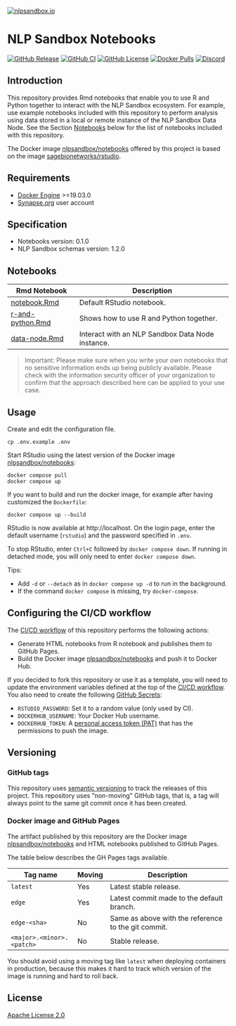 [![nlpsandbox.io](https://nlpsandbox.github.io/nlpsandbox-themes/banner/Banner@3x.png)](https://nlpsandbox.io)

# NLP Sandbox Notebooks

[![GitHub Release](https://img.shields.io/github/release/nlpsandbox/notebooks.svg?color=94398d&labelColor=555555&logoColor=ffffff&style=for-the-badge&logo=github)](https://github.com/nlpsandbox/notebooks/releases)
[![GitHub CI](https://img.shields.io/github/workflow/status/nlpsandbox/notebooks/CI.svg?color=94398d&labelColor=555555&logoColor=ffffff&style=for-the-badge&logo=github)](https://github.com/nlpsandbox/notebooks)
[![GitHub License](https://img.shields.io/github/license/nlpsandbox/notebooks.svg?color=94398d&labelColor=555555&logoColor=ffffff&style=for-the-badge&logo=github)](https://github.com/nlpsandbox/notebooks/blob/main/LICENSE)
[![Docker Pulls](https://img.shields.io/docker/pulls/nlpsandbox/notebooks.svg?color=94398d&labelColor=555555&logoColor=ffffff&style=for-the-badge&label=pulls&logo=docker)](https://hub.docker.com/r/nlpsandbox/notebooks)
[![Discord](https://img.shields.io/discord/770484164393828373.svg?color=94398d&labelColor=555555&logoColor=ffffff&style=for-the-badge&label=Discord&logo=discord)](https://nlpsandbox.io/discord "Realtime support / chat with the community and the team")

## Introduction

This repository provides Rmd notebooks that enable you to use R and Python
together to interact with the NLP Sandbox ecosystem. For example, use example
notebooks included with this repository to perform analysis using data stored in
a local or remote instance of the NLP Sandbox Data Node. See the Section
[Notebooks](#Notebooks) below for the list of notebooks included with this
repository.

The Docker image [nlpsandbox/notebooks] offered by this project is based on the
image [sagebionetworks/rstudio].

## Requirements

- [Docker Engine] >=19.03.0
- [Synapse.org] user account

## Specification

- Notebooks version: 0.1.0
- NLP Sandbox schemas version: 1.2.0

## Notebooks

Rmd Notebook | Description
-------- | -----------
[notebook.Rmd](notebooks/notebook.Rmd)         | Default RStudio notebook.
[r-and-python.Rmd](notebooks/r-and-python.Rmd) | Shows how to use R and Python together.
[data-node.Rmd](notebooks/data-node.Rmd)       | Interact with an NLP Sandbox Data Node instance.

> Important: Please make sure when you write your own notebooks that no
> sensitive information ends up being publicly available. Please check with the
> information security officer of your organization to confirm that the approach
> described here can be applied to your use case.

## Usage

Create and edit the configuration file.

    cp .env.example .env

Start RStudio using the latest version of the Docker image
[nlpsandbox/notebooks]:

    docker compose pull
    docker compose up

If you want to build and run the docker image, for example after having
customized the `Dockerfile`:

    docker compose up --build

RStudio is now available at http://localhost. On the login page, enter the
default username (`rstudio`) and the password specified in `.env`.

To stop RStudio, enter `Ctrl+C` followed by `docker compose down`.  If running
in detached mode, you will only need to enter `docker compose down`.

Tips:

- Add `-d` or `--detach` as in `docker compose up -d` to run in the background.
- If the command `docker compose` is missing, try `docker-compose`.

## Configuring the CI/CD workflow

The [CI/CD workflow] of this repository performs the following actions:

- Generate HTML notebooks from R notebook and publishes them to GitHub Pages.
- Build the Docker image [nlpsandbox/notebooks] and push it to Docker Hub.

If you decided to fork this repository or use it as a template, you will need to
update the environment variables defined at the top of the [CI/CD workflow]. You
also need to create the following [GitHub Secrets]:

- `RSTUDIO_PASSWORD`: Set it to a random value (only used by CI).
- `DOCKERHUB_USERNAME`: Your Docker Hub username.
- `DOCKERHUB_TOKEN`: A [personal access token (PAT)] that has the permissions to
  push the image.

## Versioning

### GitHub tags

This repository uses [semantic versioning] to track the releases of this
project. This repository uses "non-moving" GitHub tags, that is, a tag will
always point to the same git commit once it has been created.

### Docker image and GitHub Pages

The artifact published by this repository are the Docker image
[nlpsandbox/notebooks] and HTML notebooks published to GitHub Pages.

The table below describes the GH Pages tags available.

| Tag name                    | Moving | Description
|-----------------------------|--------|------------
| `latest`                    | Yes    | Latest stable release.
| `edge`                      | Yes    | Latest commit made to the default branch.
| `edge-<sha>`                | No     | Same as above with the reference to the git commit.
| `<major>.<minor>.<patch>`   | No     | Stable release.

You should avoid using a moving tag like `latest` when deploying containers in
production, because this makes it hard to track which version of the image is
running and hard to roll back.

## License

[Apache License 2.0]

<!-- Links -->

[NLPSandbox.io]: https://nlpsandbox.io
[semantic versioning]: https://semver.org/
[Apache License 2.0]: https://github.com/nlpsandbox/notebooks/blob/main/LICENSE
[renv.lock]: renv.lock
[conda/i2b2-phi-dataset/environment.yml]: conda/i2b2-phi-dataset/environment.yml
[CI/CD workflow]: .github/workflows/ci.yml
[Docker Engine]: https://docs.docker.com/engine/install/
[docker.synapse.org/syn22277123/i2b2-phi-dataset]: https://www.synapse.org/#!Synapse:syn25813728
[2014 i2b2 NLP De-identification Challenge]: https://dx.doi.org/10.1016%2Fj.jbi.2015.06.007
[2014 i2b2 NLP De-identification Challenge Dataset]: https://portal.dbmi.hms.harvard.edu/projects/n2c2-nlp/
[NLP Sandbox schemas]: https://github.com/nlpsandbox/nlpsandbox-schemas
[Synapse.org]: https://synapse.org
[NLP Sandbox Data Node]: https://github.com/nlpsandbox/data-node
[NLP Sandbox CLI]: https://github.com/nlpsandbox/nlpsandbox-client
[GitHub Secrets]: https://docs.github.com/en/actions/reference/encrypted-secrets
[personal access token (PAT)]: https://help.synapse.org/docs/Managing-Your-Account.2055405596.html
[sagebionetworks/rstudio]: https://github.com/Sage-Bionetworks/docker-rstudio
[nlpsandbox/notebooks]: https://hub.docker.com/repository/docker/nlpsandbox/notebooks
